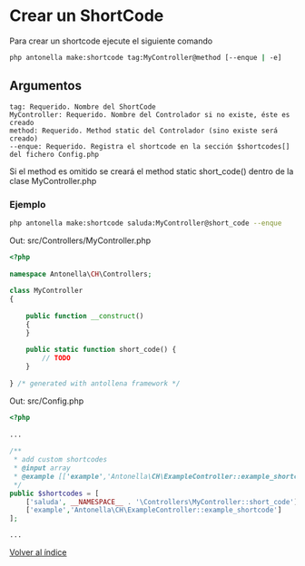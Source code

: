 # Crear un ShortCode

Para crear un shortcode ejecute el siguiente comando

```bash
php antonella make:shortcode tag:MyController@method [--enque | -e]
```

## Argumentos

```text
tag: Requerido. Nombre del ShortCode
MyController: Requerido. Nombre del Controlador si no existe, éste es creado
method: Requerido. Method static del Controlador (sino existe será creado) 	 	
--enque: Requerido. Registra el shortcode en la sección $shortcodes[] del fichero Config.php
```

Si el method es omitido se creará el method static short_code() dentro de la clase MyController.php

### Ejemplo

```bash
php antonella make:shortcode saluda:MyController@short_code --enque
```

Out: src/Controllers/MyController.php

```php
<?php
    
namespace Antonella\CH\Controllers;
          
class MyController
{
    
	public function __construct()
	{
	}
	
	public static function short_code() {
		// TODO
	}
	
} /* generated with antollena framework */
```

Out: src/Config.php

```php
<?php
	
...
	
/**
 * add custom shortcodes
 * @input array
 * @example [['example','Antonella\CH\ExampleController::example_shortcode']]
 */
public $shortcodes = [
	['saluda', __NAMESPACE__ . '\Controllers\MyController::short_code'],
	['example','Antonella\CH\ExampleController::example_shortcode']
];

...
```

[Volver al índice](https://github.com/cehojac/antonella-framework-for-wp/tree/2.0/docs/2.0/readme.md)